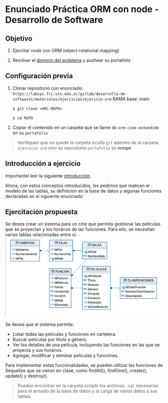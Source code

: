 # Enunciado Práctica ORM con node - Desarrollo de Software

## Objetivo
1. Ejercitar node con ORM (object-relational mapping)

3. Resolver el [dominio del problema](#dominio-del-problema) y pushear su portafolio


## Configuración previa
1. Clonar repositorio con enunciado: `https://labsys.frc.utn.edu.ar/gitlab/desarrollo-de-software1/materiales/ejercicios/ejericio-orm`
    RAMA base: main
    ```
    $ git clone <URL-REPO>
    ```
    ```
    $ cd REPO
    ```
2. Copiar el contenido en un carpeta que se llame `db-orm-cine-extendido` en su `portafolio `
> Verifiquen que no quede la carpeta oculta `git` adentro de la carpeta `ejercicio-orm` sino su repositorio `portafolio` se **rompe**


## Introducción a ejercicio

Importantel leer la siguiente [introducción](Introduccion.md).

Ahora, con estos conceptos introducidos, les pedimos que realicen el modelo de las tablas, su definicion en la base de datos y algunas funciones declaradas en el siguiente enunciado:

## Ejercitación propuesta

Se desea crear un sistema para un cine que permita gestionar las películas que se proyectan y los horarios de las funciones. Para ello, se necesitan varias tablas relacionadas entre sí.
     ![DER](./imgs/DER-cine.png)

Se desea que el sistema permita:

- Listar todas las películas y funciones en cartelera.
- Buscar películas por título o género.
- Ver los detalles de una película, incluyendo las funciones en las que se proyecta y sus horarios.
- Agregar, modificar y eliminar películas y funciones.

Para implementar estas funcionalidades, se pueden utilizar las funciones de Sequelize que se vieron en clase, como findAll(), findOne(), create(), update() y destroy().

> Pueden encontrar en la carpeta scripts los archivos `.sql` necesarias para el armado de la base de datos y la carga de varios datos a sus tablas.